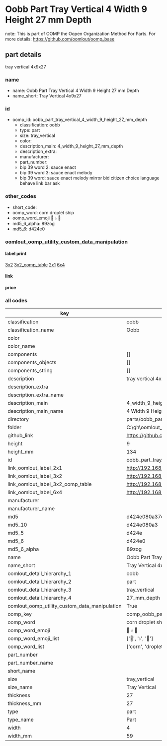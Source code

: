 # Oobb Part Tray Vertical 4 Width 9 Height 27 mm Depth  

note: This is part of OOMP the Oopen Organization Method For Parts. For more details: https://github.com/oomlout/oomp_base

##  part details
  



tray vertical 4x9x27



### name
* name: Oobb Part Tray Vertical 4 Width 9 Height 27 mm Depth
* name_short: Tray Vertical 4x9x27 
### id
* oomp_id: oobb_part_tray_vertical_4_width_9_height_27_mm_depth
  * classification: oobb
  * type: part
  * size: tray_vertical
  * color: 
  * description_main: 4_width_9_height_27_mm_depth
  * description_extra: 
  * manufacturer: 
  * part_number: 
  * bip 39 word 2: sauce enact
  * bip 39 word 3: sauce enact melody
  * bip 39 word: sauce enact melody mirror bid citizen choice language behave link bar ask

### other_codes
* short_code: 
* oomp_word: corn droplet ship
* oomp_word_emoji :corn: :droplet: :ship:
* md5_6_alpha: 89zog
* md5_6: d424e0






### oomlout_oomp_utility_custom_data_manipulation
#### label print
[3x2](http://192.168.1.245:1112/?label=oomp%2089zog)
[3x2_oomp_table](http://192.168.1.108:1112/?label=oomp%2089zog)
[2x1](http://192.168.1.242:1112/?label=oomp%2089zog)
[6x4](http://192.168.1.55:1112/?label=oomp%2089zog)    

#### link

                              

#### price







### all codes 
| key | value |  
| --- | --- |  
| classification | oobb |  
| classification_name | Oobb |  
| color |  |  
| color_name |  |  
| components | [] |  
| components_objects | [] |  
| components_string | [] |  
| description | tray vertical 4x9x27 |  
| description_extra |  |  
| description_extra_name |  |  
| description_main | 4_width_9_height_27_mm_depth |  
| description_main_name | 4 Width 9 Height 27 mm Depth |  
| directory | parts/oobb_part_tray_vertical_4_width_9_height_27_mm_depth |  
| folder | C:\gh\oomlout_oobb_version_4_generated_parts\parts\oobb_part_tray_vertical_4_width_9_height_27_mm_depth |  
| github_link | https://github.com/oomlout/oomlout_oomp_part_src/tree/main/parts/oobb_part_tray_vertical_4_width_9_height_27_mm_depth |  
| height | 9 |  
| height_mm | 134 |  
| id | oobb_part_tray_vertical_4_width_9_height_27_mm_depth |  
| link_oomlout_label_2x1 | http://192.168.1.242:1112/?label=oomp%2089zog |  
| link_oomlout_label_3x2 | http://192.168.1.245:1112/?label=oomp%2089zog |  
| link_oomlout_label_3x2_oomp_table | http://192.168.1.108:1112/?label=oomp%2089zog |  
| link_oomlout_label_6x4 | http://192.168.1.55:1112/?label=oomp%2089zog |  
| manufacturer |  |  
| manufacturer_name |  |  
| md5 | d424e080a37ce504a50b08d915125dfc |  
| md5_10 | d424e080a3 |  
| md5_5 | d424e |  
| md5_6 | d424e0 |  
| md5_6_alpha | 89zog |  
| name | Oobb Part Tray Vertical 4 Width 9 Height 27 mm Depth |  
| name_short | Tray Vertical 4x9x27  |  
| oomlout_detail_hierarchy_1 | oobb |  
| oomlout_detail_hierarchy_2 | part |  
| oomlout_detail_hierarchy_3 | tray_vertical |  
| oomlout_detail_hierarchy_4 | 27_mm_depth |  
| oomlout_oomp_utility_custom_data_manipulation | True |  
| oomp_key | oomp_oobb_part_tray_vertical_4_width_9_height_27_mm_depth |  
| oomp_word | corn droplet ship |  
| oomp_word_emoji | :corn: :droplet: :ship: |  
| oomp_word_emoji_list | [':corn:', ':droplet:', ':ship:'] |  
| oomp_word_list | ['corn', 'droplet', 'ship'] |  
| part_number |  |  
| part_number_name |  |  
| short_name |  |  
| size | tray_vertical |  
| size_name | Tray Vertical |  
| thickness | 27 |  
| thickness_mm | 27 |  
| type | part |  
| type_name | Part |  
| width | 4 |  
| width_mm | 59 |  

